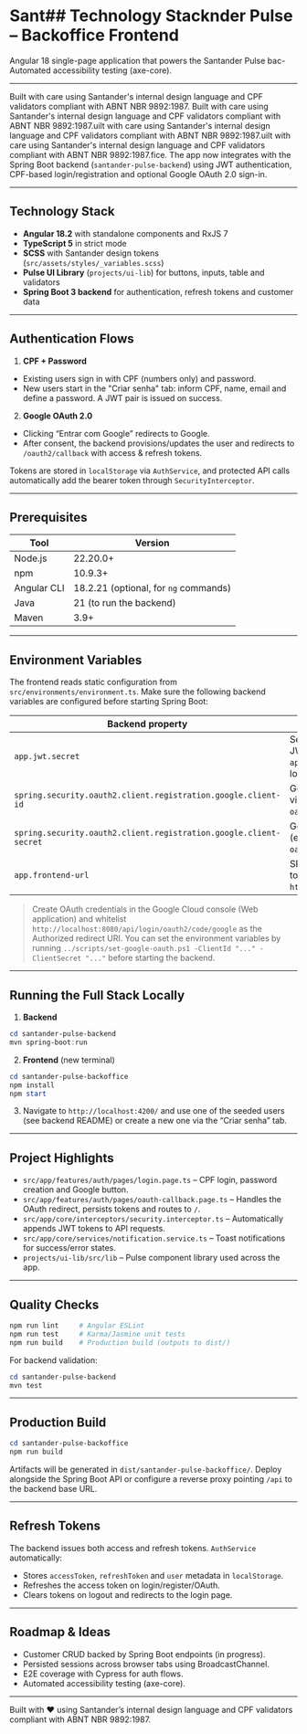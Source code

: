# Sant## Technology Stacknder Pulse – Backoffice Frontend

Angular 18 single-page application that powers the Santander Pulse bac- Automated accessibility testing (axe-core).

---

Built with care using Santander's internal design language and CPF validators compliant with ABNT NBR 9892:1987.
Built with care using Santander's internal design language and CPF validators compliant with ABNT NBR 9892:1987.uilt with care using Santander's internal design language and CPF validators compliant with ABNT NBR 9892:1987.uilt with care using Santander's internal design language and CPF validators compliant with ABNT NBR 9892:1987.fice. The app now integrates with the Spring Boot backend (`santander-pulse-backend`) using JWT authentication, CPF-based login/registration and optional Google OAuth 2.0 sign-in.

---

## Technology Stack

- **Angular 18.2** with standalone components and RxJS 7
- **TypeScript 5** in strict mode
- **SCSS** with Santander design tokens (`src/assets/styles/_variables.scss`)
- **Pulse UI Library** (`projects/ui-lib`) for buttons, inputs, table and validators
- **Spring Boot 3 backend** for authentication, refresh tokens and customer data

---

## Authentication Flows

1. **CPF + Password**
  - Existing users sign in with CPF (numbers only) and password.
  - New users start in the "Criar senha" tab: inform CPF, name, email and define a password. A JWT pair is issued on success.

2. **Google OAuth 2.0**
  - Clicking “Entrar com Google” redirects to Google.
  - After consent, the backend provisions/updates the user and redirects to `/oauth2/callback` with access & refresh tokens.

Tokens are stored in `localStorage` via `AuthService`, and protected API calls automatically add the bearer token through `SecurityInterceptor`.

---

## Prerequisites

| Tool | Version |
|------|---------|
| Node.js | 22.20.0+
| npm | 10.9.3+
| Angular CLI | 18.2.21 (optional, for `ng` commands)
| Java | 21 (to run the backend)
| Maven | 3.9+

---

## Environment Variables

The frontend reads static configuration from `src/environments/environment.ts`. Make sure the following backend variables are configured before starting Spring Boot:

| Backend property | Description |
|------------------|-------------|
| `app.jwt.secret` | Secret used to sign JWTs (already set in `application.yml` for local use). |
| `spring.security.oauth2.client.registration.google.client-id` | Google client ID (export via `set-google-oauth.ps1`). |
| `spring.security.oauth2.client.registration.google.client-secret` | Google client secret (export via `set-google-oauth.ps1`). |
| `app.frontend-url` | SPA base URL (defaults to `http://localhost:4200`). |

> Create OAuth credentials in the Google Cloud console (Web application) and whitelist `http://localhost:8080/api/login/oauth2/code/google` as the Authorized redirect URI. You can set the environment variables by running `../scripts/set-google-oauth.ps1 -ClientId "..." -ClientSecret "..."` before starting the backend.

---

## Running the Full Stack Locally

1. **Backend**
  ```powershell
  cd santander-pulse-backend
  mvn spring-boot:run
  ```

2. **Frontend** (new terminal)
  ```powershell
  cd santander-pulse-backoffice
  npm install
  npm start
  ```

3. Navigate to `http://localhost:4200/` and use one of the seeded users (see backend README) or create a new one via the “Criar senha” tab.

---

## Project Highlights

- `src/app/features/auth/pages/login.page.ts` – CPF login, password creation and Google button.
- `src/app/features/auth/pages/oauth-callback.page.ts` – Handles the OAuth redirect, persists tokens and routes to `/`.
- `src/app/core/interceptors/security.interceptor.ts` – Automatically appends JWT tokens to API requests.
- `src/app/core/services/notification.service.ts` – Toast notifications for success/error states.
- `projects/ui-lib/src/lib` – Pulse component library used across the app.

---

## Quality Checks

```powershell
npm run lint     # Angular ESLint
npm run test     # Karma/Jasmine unit tests
npm run build    # Production build (outputs to dist/)
```

For backend validation:

```powershell
cd santander-pulse-backend
mvn test
```

---

## Production Build

```powershell
cd santander-pulse-backoffice
npm run build
```

Artifacts will be generated in `dist/santander-pulse-backoffice/`. Deploy alongside the Spring Boot API or configure a reverse proxy pointing `/api` to the backend base URL.

---

## Refresh Tokens

The backend issues both access and refresh tokens. `AuthService` automatically:

- Stores `accessToken`, `refreshToken` and `user` metadata in `localStorage`.
- Refreshes the access token on login/register/OAuth.
- Clears tokens on logout and redirects to the login page.

---

## Roadmap & Ideas

- Customer CRUD backed by Spring Boot endpoints (in progress).
- Persisted sessions across browser tabs using BroadcastChannel.
- E2E coverage with Cypress for auth flows.
- Automated accessibility testing (axe-core).

---

Built with ❤️ using Santander’s internal design language and CPF validators compliant with ABNT NBR 9892:1987.
